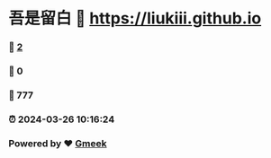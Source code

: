 # 吾是留白 :link: https://liukiii.github.io 
### :page_facing_up: [2](https://liukiii.github.io/tag.html) 
### :speech_balloon: 0 
### :hibiscus: 777 
### :alarm_clock: 2024-03-26 10:16:24 
### Powered by :heart: [Gmeek](https://github.com/Meekdai/Gmeek)
